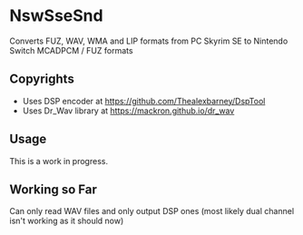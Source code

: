 # NswSseSnd
Converts FUZ, WAV, WMA and LIP formats from PC Skyrim SE to Nintendo Switch MCADPCM / FUZ formats

## Copyrights

- Uses DSP encoder at https://github.com/Thealexbarney/DspTool
- Uses Dr_Wav library at https://mackron.github.io/dr_wav

## Usage

This is a work in progress.

## Working so Far

Can only read WAV files and only output DSP ones (most likely dual channel isn't working as it should now)